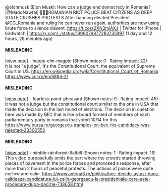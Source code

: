 @elonmusk (Elon Musk): How can a judge end democracy in Romania? [@MarioNawfal] 🚨🇷🇴ROMANIAN RIOT POLICE BEAT CITIZENS AS DEEP STATE CRUSHES PROTESTS After banning elected President @CG_Romania  and ruling he can never run again, authorities are now using brute force to silence dissent. https://t.co/z2XN3mjAXJ | Twitter for iPhone | birdwatch | https://x.com/_/status/1899079877283733997 (1 day and 12 hours, 28 minutes ago)

#### MISLEADING

[[view note]](https://x.com/i/birdwatch/n/1899132090471313501) - happy-elm-magpie (Shown notes: 0 · Rating impact: 22)\
It is not "a judge", it's the Constitutional Court, the equivalent of Supreme Court in US. https://en.wikipedia.org/wiki/Constitutional_Court_of_Romania
https://www.ccr.ro/en/5864-2/



#### MISLEADING

[[view note]](https://x.com/i/birdwatch/n/1899084970154443164) - fearless-pond-pheasant (Shown notes: 0 · Rating impact: 45)\
It was not a judge but the constitutional court similar to the one in USA that made the decision in the last round of elections. The decision in question here was made by BEC that is like a board formed of members of each parliamentary party in romania that voted 10/14 for this https://www.bursa.ro/georgescu-tramples-on-bec-his-candidacy-was-rejected-23300556

#### MISLEADING

[[view note]](https://x.com/i/birdwatch/n/1899082230141714661) - nimble-rainforest-flatbill (Shown notes: 1 · Rating impact: 16)\
This video purposefully omits the part where the crowds started throwing pieces of pavement in the police forces and provoked a response, after more than 2 hours of peaceful protests. The actions of police were quite mellow and calm.
https://www.antena3.ro/politica/bec-decide-astazi-daca-valideaza-candidatura-lui-calin-georgescu-la-prezidentiale-care-este-procedura-dupa-decizie-738658.html
